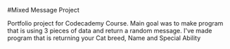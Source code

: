 #Mixed Message Project

Portfolio project for Codecademy Course.
Main goal was to make program that is using 3 pieces of data and return a random message.
I've made program that is returning your Cat breed, Name and Special Ability